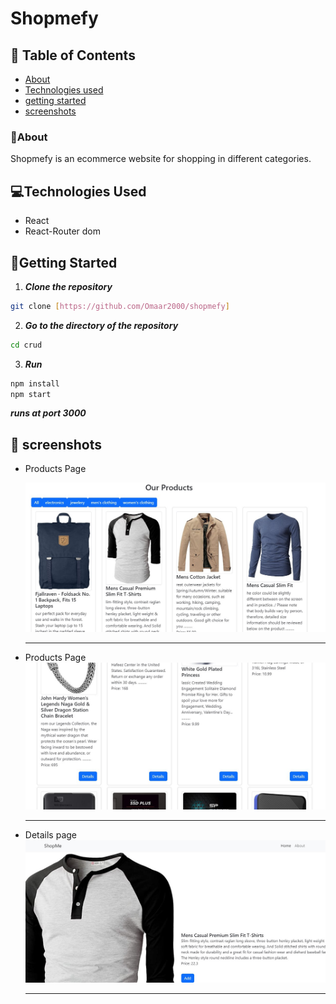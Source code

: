 

# Shopmefy

## 📝 Table of Contents

- [About](#about)
- [Technologies used](#build)
- [getting started](#start)
- [screenshots](#screenshots)

### 🚩About<a name = "about"></a>

Shopmefy is an ecommerce website for shopping in different categories.  


## 💻Technologies Used<a name = "build"></a>

- React
- React-Router dom

## 🏁Getting Started <a name = "start"></a>

1. **_Clone the repository_**

```bash
git clone [https://github.com/Omaar2000/shopmefy]

```

2. **_Go to the directory of the repository_**

```bash
cd crud

```

3. **_Run_**

```bash
npm install
npm start
```

**_runs at port 3000_**

## 🎥 screenshots<a name = "screenshots"></a>

- Products Page
  
  ![Home Page](./imgs/img1.jpg)
  <hr />

- Products Page
  ![Add & Edit Page](./imgs/img2.jpg)

  <hr />

- Details page
  ![View page](./imgs/img3.jpg)

  <hr />
